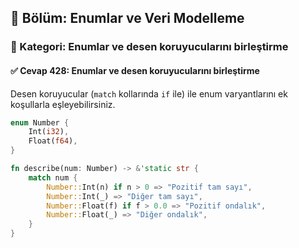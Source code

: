 ## 📘 Bölüm: Enumlar ve Veri Modelleme  
### 🔹 Kategori: Enumlar ve desen koruyucularını birleştirme  
#### ✅ Cevap 428: Enumlar ve desen koruyucularını birleştirme

Desen koruyucular (`match` kollarında `if` ile) ile enum varyantlarını ek koşullarla eşleyebilirsiniz.

```rust
enum Number {
    Int(i32),
    Float(f64),
}

fn describe(num: Number) -> &'static str {
    match num {
        Number::Int(n) if n > 0 => "Pozitif tam sayı",
        Number::Int(_) => "Diğer tam sayı",
        Number::Float(f) if f > 0.0 => "Pozitif ondalık",
        Number::Float(_) => "Diğer ondalık",
    }
}
```
